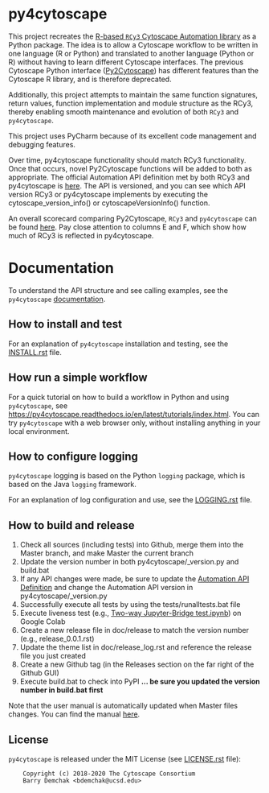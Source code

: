 # py4cytoscape

This project recreates the [R-based ``RCy3`` Cytoscape Automation library](https://github.com/cytoscape/RCy3) as a Python package. The idea is to allow a Cytoscape workflow to be written in one language (R or Python) and translated to another language (Python or R) without having to learn different Cytoscape interfaces. The previous Cytoscape Python interface ([Py2Cytoscape](https://github.com/cytoscape/py2cytoscape)) has different features than the Cytoscape R library, and is therefore deprecated.

Additionally, this project attempts to maintain the same function signatures, return values, function implementation and module structure as the RCy3, thereby enabling smooth maintenance and evolution of both ``RCy3`` and ``py4cytoscape``.

This project uses PyCharm because of its excellent code management and debugging features.

Over time, py4cytoscape functionality should match RCy3 functionality. Once that occurs, novel Py2Cytoscape functions will be added to both as appropriate. The official Automation API definition met by both RCy3 and py4cytoscape is [here](https://docs.google.com/spreadsheets/d/1XLWsKxGLqcBWLzoW2y6HyAUU2jMXaEaWw7QLn3NE5nY/edit?usp=sharing). The API is versioned, and you can see which API version RCy3 or py4cytoscape implements by executing the cytoscape_version_info() or cytoscapeVersionInfo() function.

An overall scorecard comparing Py2Cytoscape, ``RCy3`` and ``py4cytoscape`` can be found [here](https://docs.google.com/spreadsheets/d/1uhBTbOMI4QMKUpLaOTuf6BP5wgqU6-pOzkj6BNmC4CY/edit?usp=sharing). Pay close attention to columns E and F, which show how much of RCy3 is reflected in py4cytoscape.


# Documentation

To understand the API structure and see calling examples, see the ``py4cytoscape`` [documentation](https://py4cytoscape.readthedocs.io/en/latest/).
 
## How to install and test

For an explanation of ``py4cytoscape`` installation and testing, see the [INSTALL.rst](INSTALL.rst) file.

## How run a simple workflow

For a quick tutorial on how to build a workflow in Python and using ``py4cytoscape``, see
https://py4cytoscape.readthedocs.io/en/latest/tutorials/index.html.
You can try ``py4cytoscape`` with a web browser only, without installing anything in your local environment.

## How to configure logging

``py4cytoscape`` logging is based on the Python ``logging`` package, which is based on the Java ``logging`` framework. 

For an explanation of log configuration and use, see the [LOGGING.rst](LOGGING.rst) file.

## How to build and release
1. Check all sources (including tests) into Github, merge them into the Master branch, and make Master the current branch
1. Update the version number in both py4cytoscape/_version.py and build.bat
1. If any API changes were made, be sure to update the [Automation API Definition](https://docs.google.com/spreadsheets/d/1XLWsKxGLqcBWLzoW2y6HyAUU2jMXaEaWw7QLn3NE5nY/edit#gid=1999503690) and change the Automation API version in py4cytoscape/_version.py    
1. Successfully execute all tests by using the tests/runalltests.bat file
1. Execute liveness test (e.g., [Two-way Jupyter-Bridge test.ipynb](https://colab.research.google.com/drive/1bsCftHuxb2tQHL87AIgRcBgSRynoDIz3?usp=sharing)) on Google Colab
1. Create a new release file in doc/release to match the version number (e.g., release_0.0.1.rst) 
1. Update the theme list in doc/release_log.rst and reference the release file you just created
1. Create a new Github tag (in the Releases section on the far right of the Github GUI)
1. Execute build.bat to check into PyPI __... be sure you updated the version number in build.bat first__

Note that the user manual is automatically updated when Master files changes. You can find the manual [here](https://py4cytoscape.readthedocs.io/en/latest/).


## License

``py4cytoscape`` is released under the MIT License (see [LICENSE.rst](LICENSE.rst) file):

```
    Copyright (c) 2018-2020 The Cytoscape Consortium
    Barry Demchak <bdemchak@ucsd.edu>
```
